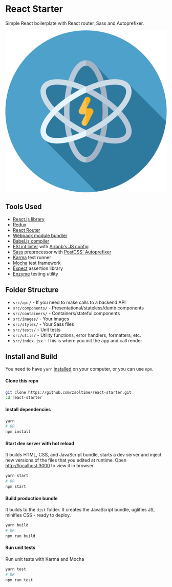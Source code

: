 # React Starter

Simple React boilerplate with React router, Sass and Autoprefixer.

[![React starter](/src/images/icon.svg?raw=true&sanitize=true)](https://zsolti.co/)

## Tools Used

- [React.js library](https://facebook.github.io/react/)
- [Redux](https://github.com/reactjs/redux)
- [React Router](https://github.com/ReactTraining/react-router)
- [Webpack module bundler](https://webpack.js.org/)
- [Babel.js compiler](https://babeljs.io/)
- [ESLint linter](http://eslint.org/) with [Airbnb's JS config](https://github.com/airbnb/javascript)
- [Sass](http://sass-lang.com/) preprocessor with [PostCSS' Autoprefixer](https://github.com/postcss/autoprefixer)
- [Karma](https://karma-runner.github.io) test runner
- [Mocha](https://mochajs.org/) test framework
- [Expect](https://github.com/mjackson/expect) assertion library
- [Enzyme](https://github.com/airbnb/enzyme) testing utility

## Folder Structure

- `src/api/` - If you need to make calls to a backend API
- `src/components/` - Presentational/stateless/dumb components
- `src/containers/` - Containers/stateful components
- `src/images/` - Your images
- `src/styles/` - Your Sass files
- `src/tests/` - Unit tests
- `src/utils/` - Utility functions, error handlers, formatters, etc.
- `src/index.jsx` - This is where you init the app and call render

## Install and Build

You need to have `yarn` [installed](https://yarnpkg.com/lang/en/docs/install/) on your computer, or you can use `npm`.

#### Clone this repo

``` bash
git clone https://github.com/zsoltime/react-starter.git
cd react-starter
```

#### Install dependencies

``` bash
yarn
# OR
npm install
```

#### Start dev server with hot reload

It builds HTML, CSS, and JavaScript bundle, starts a dev server and inject new versions of the files that you edited at runtime. Open [http://localhost:3000](http://localhost:3000) to view it in browser.

``` bash
yarn start
# OR
npm start
```

#### Build production bundle

It builds to the `dist` folder. It creates the JavaScript bundle, uglifies JS, minifies CSS - ready to deploy.

``` bash
yarn build
# OR
npm run build
```

#### Run unit tests

Run unit tests with Karma and Mocha

``` bash
yarn test
# OR
npm run test
```
